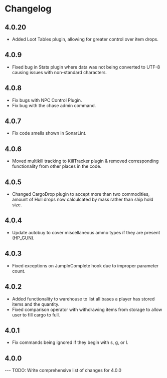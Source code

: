 # Changelog

## 4.0.20
- Added Loot Tables plugin, allowing for greater control over item drops.

## 4.0.9
- Fixed bug in Stats plugin where data was not being converted to UTF-8 causing issues with non-standard characters.

## 4.0.8
- Fix bugs with NPC Control Plugin.
- Fix bug with the chase admin command.

## 4.0.7
- Fix code smells shown in SonarLint.

## 4.0.6

- Moved multikill tracking to KillTracker plugin & removed corresponding functionality
from other places in the code.

## 4.0.5

- Changed CargoDrop plugin to accept more than two commodities, amount of Hull drops now calculcated by mass rather than ship hold size.

## 4.0.4

- Update autobuy to cover miscellaneous ammo types if they are present (HP_GUN).

## 4.0.3

- Fixed exceptions on JumpInComplete hook due to improper parameter count.

## 4.0.2

- Added functionality to warehouse to list all bases a player has stored items and the quantity. 
- Fixed comparison operator with withdrawing items from storage to allow user to fill cargo to full.

## 4.0.1

- Fix commands being ignored if they begin with s, g, or l.

## 4.0.0

--- TODO: Write comprehensive list of changes for 4.0.0